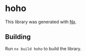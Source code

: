 # hoho

This library was generated with [Nx](https://nx.dev).

## Building

Run `nx build hoho` to build the library.

